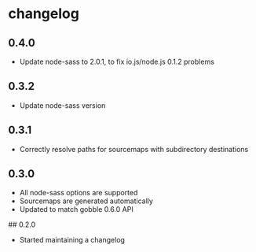 # changelog

## 0.4.0

* Update node-sass to 2.0.1, to fix io.js/node.js 0.1.2 problems

## 0.3.2

* Update node-sass version

## 0.3.1

* Correctly resolve paths for sourcemaps with subdirectory destinations

## 0.3.0

* All node-sass options are supported
* Sourcemaps are generated automatically
* Updated to match gobble 0.6.0 API

## 0.2.0

* Started maintaining a changelog
